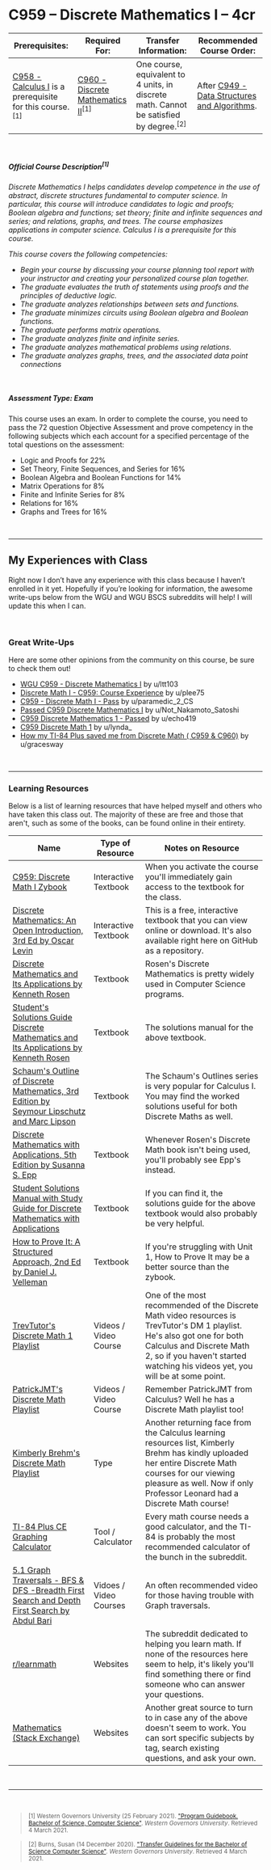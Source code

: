 # C959 – Discrete Mathematics I – 4cr
| Prerequisites: | Required For: | Transfer Information: | Recommended Course Order: |
| -------------------- | ------------------- | ----------------- | ----------------- |
| [C958 - Calculus I](C958.md) is a prerequisite for this course.<sup>[1]</sup> | [C960 - Discrete Mathematics II](C960.md)<sup>[1]</sup> | One course, equivalent to 4 units, in discrete math. Cannot be satisfied by degree.<sup>[2]</sup> | After [C949 - Data Structures and Algorithms](C949.md). |

<br />

##### Official Course Description<sup>[1]</sup>
*Discrete Mathematics I helps candidates develop competence in the use of abstract, discrete structures fundamental to computer science. In particular, this course will introduce candidates to logic and proofs; Boolean algebra and functions; set theory; finite and infinite sequences and series; and relations, graphs, and trees. The course emphasizes applications in computer science. Calculus I is a prerequisite for this course.*

*This course covers the following competencies:*
- *Begin your course by discussing your course planning tool report with your instructor and creating your personalized course plan together.* 
- *The graduate evaluates the truth of statements using proofs and the principles of deductive logic.* 
- *The graduate analyzes relationships between sets and functions.* 
- *The graduate minimizes circuits using Boolean algebra and Boolean functions.* 
- *The graduate performs matrix operations.* 
- *The graduate analyzes finite and infinite series.* 
- *The graduate analyzes mathematical problems using relations.* 
- *The graduate analyzes graphs, trees, and the associated data point connections*

<br />

##### Assessment Type: Exam
This course uses an exam. In order to complete the course, you need to pass the 72 question Objective Assessment and prove competency in the following subjects which each account for a specified percentage of the total questions on the assessment:
- Logic and Proofs for 22% 
- Set Theory, Finite Sequences, and Series for 16% 
- Boolean Algebra and Boolean Functions for 14% 
- Matrix Operations for 8% 
- Finite and Infinite Series for 8% 
- Relations for 16% 
- Graphs and Trees for 16%


<br />

----


## My Experiences with Class
Right now I don’t have any experience with this class because I haven’t enrolled in it yet. Hopefully if you’re looking for information, the awesome write-ups below from the WGU and WGU BSCS subreddits will help! I will update this when I can.


<br />

### Great Write-Ups
Here are some other opinions from the community on this course, be sure to check them out!

-  [WGU C959 - Discrete Mathematics I](https://www.reddit.com/r/WGU_CompSci/comments/hhzatg/wgu_c959_discrete_mathematics_i/) by u/ltt103 
-  [Discrete Math I - C959: Course Experience](https://www.reddit.com/r/WGU/comments/fa46j7/discrete_math_i_c959_course_experience/) by u/plee75 
-  [C959 - Discrete Math I - Pass](https://www.reddit.com/r/WGU_CompSci/comments/i0xdq0/c959_discrete_math_i_pass/) by u/paramedic_2_CS 
-  [Passed C959 Discrete Mathematics I](https://www.reddit.com/r/WGU_CompSci/comments/idr79x/passed_c959_discrete_mathematics_i/) by u/Not_Nakamoto_Satoshi 
-  [C959 Discrete Mathematics 1 - Passed](https://www.reddit.com/r/WGU_CompSci/comments/cjozja/c959_discrete_mathematics_1_passed/) by u/echo419 
-  [C959 Discrete Math 1](https://www.reddit.com/r/WGU_CompSci/comments/970x1y/c959_discrete_math_1/) by u/lynda_ 
-  [How my TI-84 Plus saved me from Discrete Math ( C959 & C960)](https://www.reddit.com/r/WGU_CompSci/comments/fjv5xz/how_my_ti84_plus_saved_me_from_discrete_math_c959/) by u/gracesway 


<br />



----

### Learning Resources
Below is a list of learning resources that have helped myself and others who have taken this class out. The majority of these are free and those that aren't, such as some of the books, can be found online in their entirety.

| Name | Type of Resource | Notes on Resource |
| ---- |  ----------------- | ----------------- |
| [C959: Discrete Math I Zybook](https://learn.zybooks.com/) | Interactive Textbook | When you activate the course you'll immediately gain access to the textbook for the class. | 
| [Discrete Mathematics: An Open Introduction, 3rd Ed by Oscar Levin](http://discrete.openmathbooks.org/dmoi3.html) | Interactive Textbook | This is a free, interactive textbook that you can view online or download. It's also available right here on GitHub as a repository. |
| [Discrete Mathematics and Its Applications by Kenneth Rosen](https://www.mheducation.com/highered/product/discrete-mathematics-applications-rosen/M9780073383095.html) | Textbook | Rosen's Discrete Mathematics is pretty widely used in Computer Science programs. |
| [Student's Solutions Guide Discrete Mathematics and Its Applications by Kenneth Rosen](http://www.cs.ucr.edu/~acald013/public/tmp/sol_dmaia_rosen.pdf) | Textbook | The solutions manual for the above textbook. | 
| [Schaum's Outline of Discrete Mathematics, 3rd Edition by Seymour Lipschutz and Marc Lipson](https://www.mheducation.com/highered/product/schaum-s-outline-discrete-mathematics-revised-third-edition-lipschutz-lipson/9780071615860.html) | Textbook | The Schaum's Outlines series is very popular for Calculus I. You may find the worked solutions useful for both Discrete Maths as well. | 
| [Discrete Mathematics with Applications, 5th Edition by Susanna S. Epp](https://www.cengage.com/c/discrete-mathematics-with-applications-5e-epp/9781337694193PF/) | Textbook | Whenever Rosen's Discrete Math book isn't being used, you'll probably see Epp's instead. | 
| [Student Solutions Manual with Study Guide for Discrete Mathematics with Applications](https://www.cengage.com/c/discrete-mathematics-with-applications-5e-epp/9781337694193PF/) | Textbook | If you can find it, the solutions guide for the above textbook would also probably be very helpful. | 
| [How to Prove It: A Structured Approach, 2nd Ed by Daniel J. Velleman](http://users.metu.edu.tr/serge/courses/111-2011/textbook-math111.pdf) | Textbook | If you're struggling with Unit 1, How to Prove It may be a better source than the zybook. | 
| [TrevTutor's Discrete Math 1 Playlist](https://www.youtube.com/watch?v=tyDKR4FG3Yw&list=PLDDGPdw7e6Ag1EIznZ-m-qXu4XX3A0cIz) | Videos / Video Course | One of the most recommended of the Discrete Math video resources is TrevTutor's DM 1 playlist. He's also got one for both Calculus and Discrete Math 2, so if you haven't started watching his videos yet, you will be at some point. | 
| [PatrickJMT's Discrete Math Playlist](https://www.youtube.com/watch?v=-mC_QK6dBIY&list=PL8gnhgRJl1x7qblriJF1aHKr5HV_rE4--) | Videos / Video Course | Remember PatrickJMT from Calculus? Well he has a Discrete Math playlist too! | 
| [Kimberly Brehm's Discrete Math Playlist](https://www.youtube.com/watch?v=A3Ffwsnad0k&list=PLl-gb0E4MII28GykmtuBXNUNoej-vY5Rz) | Type | Another returning face from the Calculus learning resources list, Kimberly Brehm has kindly uploaded her entire Discrete Math courses for our viewing pleasure as well. Now if only Professor Leonard had a Discrete Math course! | 
| [TI-84 Plus CE Graphing Calculator](https://education.ti.com/en/products/calculators/graphing-calculators/ti-84-plus-ce) | Tool / Calculator | Every math course needs a good calculator, and the TI-84 is probably the most recommended calculator of the bunch in the subreddit. | 
| [5.1 Graph Traversals - BFS & DFS -Breadth First Search and Depth First Search by Abdul Bari](https://www.youtube.com/watch?v=pcKY4hjDrxk) | Vidoes / Video Courses | An often recommended video for those having trouble with Graph traversals. |
| [r/learnmath](https://www.reddit.com/r/learnmath/) | Websites | The subreddit dedicated to helping you learn math. If none of the resources here seem to help, it's likely you'll find something there or find someone who can answer your questions. |  
| [Mathematics (Stack Exchange)](https://math.stackexchange.com/) | Websites | Another great source to turn to in case any of the above doesn't seem to work. You can sort specific subjects by tag, search existing questions, and ask your own. |


<br />

----
 
<br />

> <sub>[1] Western Governors University (25 February 2021). ["Program Guidebook. Bachelor of Science, Computer Science"](https://www.wgu.edu/content/dam/western-governors/documents/programguides/2017-guides/it/BSCS.pdf). *Western Governors University*. Retrieved 4 March 2021.</sub>

> <sub>[2] Burns, Susan (14 December 2020). ["Transfer Guidelines for the Bachelor of Science Computer Science"](https://partners.wgu.edu/Pages/BSCS.aspx). *Western Governors University*. Retrieved 4 March 2021.</sub>


